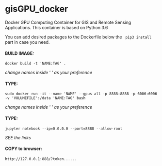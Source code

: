 # gisGPU_docker
Docker GPU Computing Container for GIS and Remote Sensing Applications. This container is based on Python 3.6

You can add desired packages to the Dockerfile below the ``` pip3 install``` part in case you need. 

#### BUILD IMAGE:
```
docker build -t 'NAME:TAG' .
```
*change names inside ' ' as your preference*

#### TYPE:
```
sudo docker run -it --name 'NAME' --gpus all -p 8888:8888 -p 6006:6006 -v 'VOLUMEFILE':/data 'NAME:TAG' bash
```
*change names inside ' ' as your preference*

#### TYPE:
```
jupyter notebook --ip=0.0.0.0 --port=8888 --allow-root
```

*SEE the links*

#### COPY to browser:
```
http://127.0.0.1:888/?token......
```
